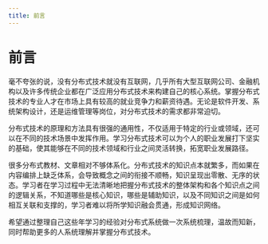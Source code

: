 ```yaml
---
title: 前言
---
```

# 前言

毫不夸张的说，没有分布式技术就没有互联网，几乎所有大型互联网公司、金融机构以及许多传统企业都在广泛应用分布式技术来构建自己的核心系统。掌握分布式技术的专业人才在市场上具有较高的就业竞争力和薪资待遇。无论是软件开发、系统架构设计，还是运维管理等岗位，对分布式技术的需求都非常迫切。

分布式技术的原理和方法具有很强的通用性，不仅适用于特定的行业或领域，还可以在不同的技术场景中发挥作用。学习分布式技术可以为个人的职业发展打下坚实的基础，使其能够在不同的技术领域和行业之间灵活转换，拓宽职业发展路径。

很多分布式教材、文章相对不够体系化。分布式技术的知识点本就繁多，而如果在内容编排上缺乏体系，会导致概念之间的衔接不顺畅，知识呈现出零散、无序的状态。学习者在学习过程中无法清晰地把握分布式技术的整体架构和各个知识点之间的逻辑关系，不知道哪些是核心知识，哪些是辅助知识，以及不同知识之间是如何相互关联和支撑的，学习者难以将所学知识融会贯通，形成知识网络。

希望通过整理自己这些年学习的经验对分布式系统做一次系统梳理，温故而知新，同时帮助更多的人系统理解并掌握分布式技术。